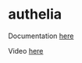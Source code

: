# authelia

Documentation [here](https://docs.technotim.live/posts/authelia-traefik/)

Video [here](https://www.youtube.com/watch?v=u6H-Qwf4nZA)